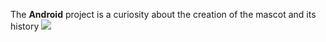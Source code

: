 The **Android** project is a curiosity about the creation of the mascot and its history <img src="/imagens/favicon.ico">
